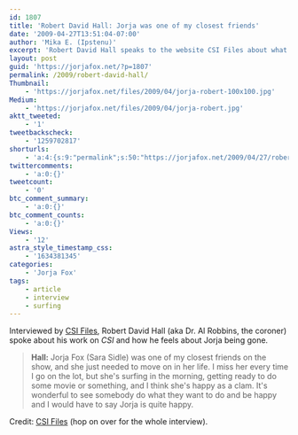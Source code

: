 ```yaml
---
id: 1807
title: 'Robert David Hall: Jorja was one of my closest friends'
date: '2009-04-27T13:51:04-07:00'
author: 'Mika E. (Ipstenu)'
excerpt: 'Robert David Hall speaks to the website CSI Files about what it''s like to be on CSI, and has nothing but nice to say about Jorja Fox.'
layout: post
guid: 'https://jorjafox.net/?p=1807'
permalink: /2009/robert-david-hall/
Thumbnail:
    - 'https://jorjafox.net/files/2009/04/jorja-robert-100x100.jpg'
Medium:
    - 'https://jorjafox.net/files/2009/04/jorja-robert.jpg'
aktt_tweeted:
    - '1'
tweetbackscheck:
    - '1259702817'
shorturls:
    - 'a:4:{s:9:"permalink";s:50:"https://jorjafox.net/2009/04/27/robert-david-hall/";s:7:"tinyurl";s:25:"http://tinyurl.com/m3tqwy";s:4:"isgd";s:18:"http://is.gd/53n0S";s:5:"bitly";s:20:"http://bit.ly/7o2Lh6";}'
twittercomments:
    - 'a:0:{}'
tweetcount:
    - '0'
btc_comment_summary:
    - 'a:0:{}'
btc_comment_counts:
    - 'a:0:{}'
Views:
    - '12'
astra_style_timestamp_css:
    - '1634381345'
categories:
    - 'Jorja Fox'
tags:
    - article
    - interview
    - surfing
---
```


Interviewed by <a href="http://www.csifiles.com/interviews/robert_david_hall.shtml">CSI Files</a>, Robert David Hall (aka Dr. Al Robbins, the coroner) spoke about his work on <em>CSI</em> and how he feels about Jorja being gone.

<blockquote><strong>Hall:</strong> Jorja Fox (Sara Sidle) was one of my closest friends on the show, and she just needed to move on in her life. I miss her every time I go on the lot, but she's surfing in the morning, getting ready to do some movie or something, and I think she's happy as a clam. It's wonderful to see somebody do what they want to do and be happy and I would have to say Jorja is quite happy.</blockquote>

Credit: <a href="http://www.csifiles.com/interviews/robert_david_hall.shtml">CSI Files</a> (hop on over for the whole interview).